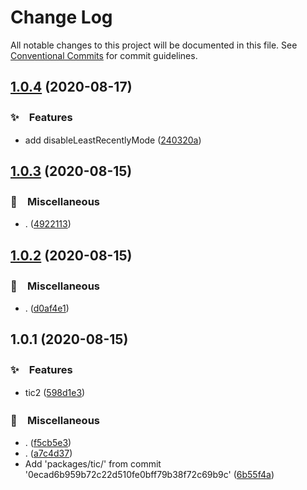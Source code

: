 # Change Log

All notable changes to this project will be documented in this file.
See [Conventional Commits](https://conventionalcommits.org) for commit guidelines.

## [1.0.4](https://github.com/bluelovers/ws-timer/compare/tic2@1.0.3...tic2@1.0.4) (2020-08-17)


### ✨　Features

* add disableLeastRecentlyMode ([240320a](https://github.com/bluelovers/ws-timer/commit/240320a688064d0dba2b22f2cd44a3c0addd1573))





## [1.0.3](https://github.com/bluelovers/ws-timer/compare/tic2@1.0.2...tic2@1.0.3) (2020-08-15)


### 🔖　Miscellaneous

* . ([4922113](https://github.com/bluelovers/ws-timer/commit/4922113bd57dfd3d9993119eb8fdb7ab036b6d78))





## [1.0.2](https://github.com/bluelovers/ws-timer/compare/tic2@1.0.1...tic2@1.0.2) (2020-08-15)


### 🔖　Miscellaneous

* . ([d0af4e1](https://github.com/bluelovers/ws-timer/commit/d0af4e1dafeba8365b5223d88015908e5da1816d))





## 1.0.1 (2020-08-15)


### ✨　Features

* tic2 ([598d1e3](https://github.com/bluelovers/ws-timer/commit/598d1e34deb56fd6d05d326558bd5001d0e5f059))


### 🔖　Miscellaneous

* . ([f5cb5e3](https://github.com/bluelovers/ws-timer/commit/f5cb5e378c61fe13dbca52a152a5430aa0791828))
* . ([a7c4d37](https://github.com/bluelovers/ws-timer/commit/a7c4d37649a02b0afd3fc7c1757825f2c40384ab))
* Add 'packages/tic/' from commit '0ecad6b959b72c22d510fe0bff79b38f72c69b9c' ([6b55f4a](https://github.com/bluelovers/ws-timer/commit/6b55f4abdbe5fde0352e706fd2da89af3a5862c5))
